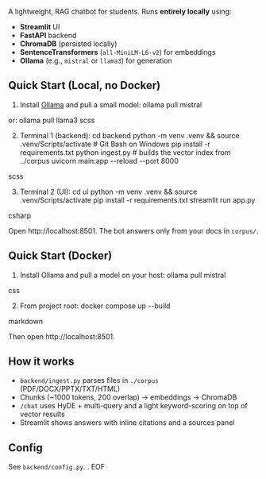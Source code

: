 A lightweight, RAG chatbot for students. Runs **entirely locally** using:
- **Streamlit** UI
- **FastAPI** backend
- **ChromaDB** (persisted locally)
- **SentenceTransformers** (`all-MiniLM-L6-v2`) for embeddings
- **Ollama** (e.g., `mistral` or `llama3`) for generation
## Quick Start (Local, no Docker)
1) Install [Ollama](https://ollama.com) and pull a small model:
ollama pull mistral

or: ollama pull llama3
scss

2) Terminal 1 (backend):
cd backend
python -m venv .venv && source .venv/Scripts/activate # Git Bash on Windows
pip install -r requirements.txt
python ingest.py # builds the vector index from ../corpus
uvicorn main:app --reload --port 8000

scss

3) Terminal 2 (UI):
cd ui
python -m venv .venv && source .venv/Scripts/activate
pip install -r requirements.txt
streamlit run app.py

csharp


Open http://localhost:8501. The bot answers only from your docs in `corpus/`.

## Quick Start (Docker)
1) Install Ollama and pull a model on your host:
ollama pull mistral

css

2) From project root:
docker compose up --build

markdown

Then open http://localhost:8501.

## How it works
- `backend/ingest.py` parses files in `./corpus` (PDF/DOCX/PPTX/TXT/HTML)
- Chunks (~1000 tokens, 200 overlap) → embeddings → ChromaDB
- `/chat` uses HyDE + multi-query and a light keyword-scoring on top of vector results
- Streamlit shows answers with inline citations and a sources panel

## Config
See `backend/config.py`. .
EOF



